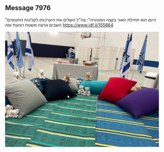 ## Message 7976

"היום הוא תחילת האור בקצה המנהרה":
צה"ל השלים את היערכותו לקליטת החטופים השבים ארצה משטח רצועת 
עזה
https://www.idf.il/155864

![Photo](./7976/7976_photo.jpg)
